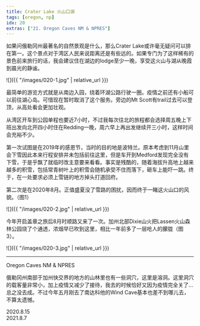 ```yaml
---
title: Crater Lake 火山口湖
tags: [oregon, np]
idx: 20
extras: ["21. Oregon Caves NM & NPRES"]
---
```


如果问俄勒冈州最著名的自然景观是什么，那么Crater Lake或许毫无疑问可以排在第一。这个景点对于湾区人民来说距离还是有些远的。如果专门为了这样稀有的景色前来旅行的话，我会建议住在湖边的lodge至少一晚，享受这火山与湖从晚霞到晨光的静谧。

![]({{ "/images/020-1.jpg" | relative_url }})

最简单的游览方式就是从南边入园，绕着环湖公路行驶一圈。疫情之前还有小船可以前往湖心岛。可惜现在暂时取消了这个服务。旁边的Mt Scott有trail过去可以登顶，从高处看会更加壮观。

从湾区开车到公园单程也要近7小时，不过我每次往北的旅程都会选择周五晚上下班出发向北开四小时住在Redding一晚，周六早上再出发继续开三小时，这样时间会充裕不少。

第一次试图是在2019年的感恩节，当时的目的地是波特兰。原本考虑到11月山里会下雪因此本来行程安排并未包括前往这里，但是车开到Medford发现完全没有下雪，于是乎飘了就临时改主意要来看看。事实是残酷的，随着海拔升高地上越来越多的积雪，包括常青树叶上的积雪会随机承受不住而落下，砸车上能吓一跳。终于，在一处要求必须上雪链的地方掉头打道回府。

第二次是在2020年8月。正值盛夏没了雪路的困扰，因而终于一睹这火山口的风貌。（图1）

![]({{ "/images/020-2.jpg" | relative_url }})

今年开启盖章之旅后8月时顺路又来了一次。加州北部Dixie山火把Lassen火山森林公园烧了个通透，浓烟早已吹到这里，相比一年前多了一层呛人的朦胧（图3）。

![]({{ "/images/020-3.jpg" | relative_url }})

---

Oregon Caves NM & NPRES

俄勒冈州南部于加州快交界的地方的山林里也有一些洞穴，这里是溶洞。这里洞穴的载客量非常小，加上疫情又减少了接待，我去的时候恰好又因为疫情完全关了…总之没去成。不过今年五月刚去了南达科他的Wind Cave基本也差不到哪儿去，不算太遗憾。

2020.8.15<br>
2021.8.7
